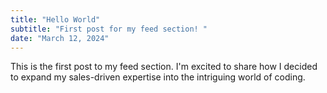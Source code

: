 ```yaml
---
title: "Hello World"
subtitle: "First post for my feed section! "
date: "March 12, 2024"
---
```


This is the first post to my feed section. I'm excited to share how I decided to expand my sales-driven expertise into the intriguing world of coding.
